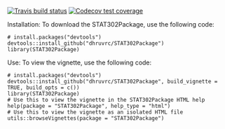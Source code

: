 [![Travis build status](https://travis-ci.org/dhruvrc/STAT302Package.svg?branch=master)](https://travis-ci.org/dhruvrc/STAT302Package)
[![Codecov test coverage](https://codecov.io/gh/dhruvrc/STAT302Package/branch/master/graph/badge.svg)](https://codecov.io/gh/dhruvrc/STAT302Package?branch=master)

Installation:
To download the STAT302Package, use the following code:
```{r, eval = FALSE}
# install.packages("devtools")
devtools::install_github("dhruvrc/STAT302Package")
library(STAT302Package)
```

Use:
To view the vignette, use the following code:
```{r, eval = FALSE}
# install.packages("devtools")
devtools::install_github("dhruvrc/STAT302Package", build_vignette = TRUE, build_opts = c())
library(STAT302Package)
# Use this to view the vignette in the STAT302Package HTML help
help(package = "STAT302Package", help_type = "html")
# Use this to view the vignette as an isolated HTML file
utils::browseVignettes(package = "STAT302Package")
```
